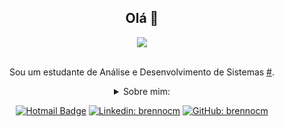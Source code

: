 <div align="center">

  ## Olá 👋

<div align="center">
<img src="https://user-images.githubusercontent.com/100173747/166162903-b65578fe-92e6-4cb3-9242-9c69598a412a.png"/>
</div>
 <br/>
 

<div align="center">

Sou um estudante de Análise e Desenvolvimento de Sistemas [#](https://www.linkedin.com/in/brennocm/).

<details>
  <summary>Sobre mim:</summary>
<div align="left">
 
``` js
const brennocm = {
    pessoal: {
        nomeCompleto: 'Brenno Cavalcante Miranda',
        dataDeNascimento: '10-05-2002',
        interesses: ['rap', 'tecnologia', 'literatura'],
        motivacao: [
            'Uma fome gigantesca para evoluir',
        ],
    },
    habilidades: {
        tecnologias: {
            frontEnd: {
                Javascript: ['Vanilla JS'],
                HTML: ['HTML5'],
                CSS: ['CSS3', 'Bootstrap', 'sass'],
            },
            backEnd: {
                C: ['C'],
            },
            sistemaOperacional: {
                Linux: ['Ubuntu', 'Mint', 'Tails'],
                Windows: ['Windows 10'],
            },
        }, 
    }
}
```
  </div>
</details>

[![Hotmail Badge](https://img.shields.io/badge/-Hotmail-0078D4?style=flat-square&logo=microsoft-outlook&logoColor=white&link=mailto:brennocmiranda@outlook.com)](mailto:brennocmiranda@outlook.com)
[![Linkedin: brennocm](https://img.shields.io/badge/-brennocm-blue?style=flat-square&logo=Linkedin&logoColor=white&link=https://www.linkedin.com/in/brennocm/)](https://www.linkedin.com/in/brennocm/)
[![GitHub: brennocm](https://img.shields.io/github/followers/brennocm?label=follow&style=social)](https://github.com/brennocm)
</div>


